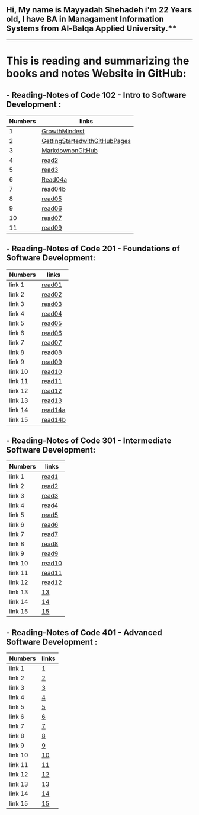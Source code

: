 

&nbsp;
## Hi, My name is Mayyadah Shehadeh i'm 22 Years old, I have BA in Managament Information Systems from Al-Balqa Applied University.**

--------------------------------------

# This is reading and summarizing the books and notes Website in GitHub:




## - Reading-Notes of Code 102 - Intro to Software Development :

| Numbers | links|
|------|------|
| 1| [GrowthMindest](https://mayyadahshehadeh.github.io/reading-notes/read102/GrowthMindest) |
| 2 | [GettingStartedwithGitHubPages](https://mayyadahshehadeh.github.io/reading-notes/read102/GettingStartedwithGitHubPages)|
| 3 | [MarkdownonGitHub](https://mayyadahshehadeh.github.io/reading-notes/read102/MarkdownonGitHub) |
| 4 | [read2](https://mayyadahshehadeh.github.io/reading-notes/read102/read2) |
| 5 | [read3](https://mayyadahshehadeh.github.io/reading-notes/read102/read3) |
|6 | [Read04a](https://mayyadahshehadeh.github.io/reading-notes/read102/Read04a)|
|7| [read04b](https://mayyadahshehadeh.github.io/reading-notes/read102/read04b)|
|8 | [read05](https://mayyadahshehadeh.github.io/reading-notes/read102/read05)|
|9 | [read06](https://mayyadahshehadeh.github.io/reading-notes/read102/read06)|
|10 | [read07](https://mayyadahshehadeh.github.io/reading-notes/read102/read07)|
|11| [read09](https://mayyadahshehadeh.github.io/reading-notes/read102/read09)|


## - Reading-Notes of Code 201 - Foundations of Software Development:

| Numbers | links|
|------|------|
| link 1| [read01](https://mayyadahshehadeh.github.io/reading-notes/read201/class01) |
| link 2 | [read02](https://mayyadahshehadeh.github.io/reading-notes/read201/class02)|
| link 3 | [read03](https://mayyadahshehadeh.github.io/reading-notes/read201/class03) |
| link 4 | [read04](https://mayyadahshehadeh.github.io/reading-notes/read201/class04) |
| link 5 | [read05](https://mayyadahshehadeh.github.io/reading-notes/read201/class05) |
|link 6 | [read06](https://mayyadahshehadeh.github.io/reading-notes/read201/class06)|
|link 7| [read07](https://mayyadahshehadeh.github.io/reading-notes/read201/class07)|
|link 8 | [read08](https://mayyadahshehadeh.github.io/reading-notes/read201/class08)|
|link 9 | [read09](https://mayyadahshehadeh.github.io/reading-notes/read201/class09)|
|link 10 | [read10](https://mayyadahshehadeh.github.io/reading-notes/read201/class10)|
|link 11| [read11](https://mayyadahshehadeh.github.io/reading-notes/read201/class11)|
|link 12 | [read12](https://mayyadahshehadeh.github.io/reading-notes/read201/class12)|
|link 13 | [read13](https://mayyadahshehadeh.github.io/reading-notes/read201/class13)|
|link 14 | [read14a](https://mayyadahshehadeh.github.io/reading-notes/read201/read14a)|
|link 15 | [read14b](https://mayyadahshehadeh.github.io/reading-notes/read201/read14b)|

## - Reading-Notes of Code 301 - Intermediate Software Development:

| Numbers | links|
|------|------|
| link 1| [read1](https://mayyadahshehadeh.github.io/reading-notes/read301/read11) |
| link 2 | [read2](https://mayyadahshehadeh.github.io/reading-notes/read301/read22)|
| link 3 | [read3](https://mayyadahshehadeh.github.io/reading-notes/read301/read33) |
| link 4 | [read4](https://mayyadahshehadeh.github.io/reading-notes/read301/read44) |
| link 5 | [read5](https://mayyadahshehadeh.github.io/reading-notes/read301/read55) |
|link 6 | [read6](https://mayyadahshehadeh.github.io/reading-notes/read301/read66)|
|link 7| [read7](https://mayyadahshehadeh.github.io/reading-notes/read301/read77)|
|link 8 | [read8](https://mayyadahshehadeh.github.io/reading-notes/read301/read88)|
|link 9 | [read9](https://mayyadahshehadeh.github.io/reading-notes/read301/read99)|
|link 10 | [read10](https://mayyadahshehadeh.github.io/reading-notes/read301/read10)|
|link 11| [read11](https://mayyadahshehadeh.github.io/reading-notes/read301/read111)|
|link 12 | [read12](https://mayyadahshehadeh.github.io/reading-notes/read301/read12)|
|link 13 | [13]()|
|link 14 | [14]()|
|link 15 | [15]()|


## - Reading-Notes of Code 401 - Advanced Software Development :

| Numbers | links|
|------|------|
| link 1| [1]() |
| link 2 | [2]()|
| link 3 | [3]() |
| link 4 | [4]() |
| link 5 | [5]() |
|link 6 | [6]()|
|link 7| [7]()|
|link 8 | [8]()|
|link 9 | [9]()|
|link 10 | [10]()|
|link 11| [11]()|
|link 12 | [12]()|
|link 13 | [13]()|
|link 14 | [14]()|
|link 15 | [15]()|
